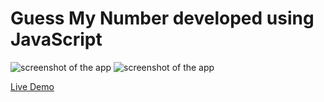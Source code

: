 # Guess My Number developed using JavaScript
 
![screenshot of the app](https://raw.githubusercontent.com/praveenorugantitech/praveenorugantitech-javascript/master/0_Projects/praveenorugantitech-guess-my-number/screenshot.PNG "Guess My Number")
![screenshot of the app](https://raw.githubusercontent.com/praveenorugantitech/praveenorugantitech-javascript/master/0_Projects/praveenorugantitech-guess-my-number/screenshot.1PNG.PNG "Guess My Number")


[Live Demo](https://praveenorugantitech.github.io/praveenorugantitech-javascript/0_Projects/praveenorugantitech-guess-my-number/Demo)


